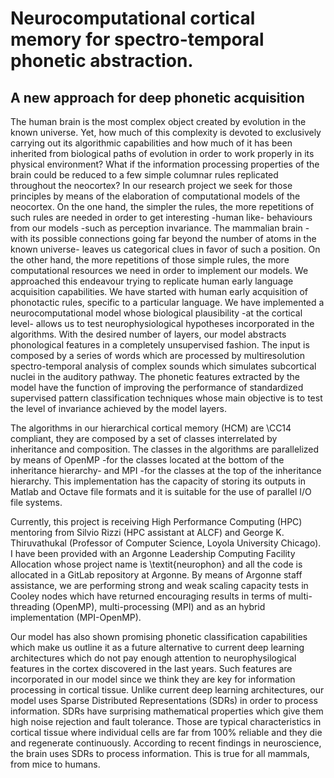 Neurocomputational cortical memory for spectro-temporal phonetic abstraction.
============================================================================

A new approach for deep phonetic acquisition
--------------------------------------------

The human brain is the most complex object created by evolution in the known universe.
Yet, how much of this complexity is devoted to exclusively carrying out its algorithmic capabilities
and how much of it has been inherited from biological paths of evolution in order
to work properly in its physical environment?
What if the information processing properties of the brain could be reduced to a few simple
columnar rules replicated throughout the neocortex? 
In our research project we seek for those principles by means of the elaboration of computational models
of the neocortex.
On the one hand, the simpler the rules, the more repetitions of such rules are needed in order to get
interesting -human like- behaviours from our models -such as perception invariance.
The mammalian brain -with its possible connections going far beyond the number of atoms in the known universe-
leaves us categorical clues in favor of such a position. 
On the other hand, the more repetitions of those simple rules, the more computational resources
we need in order to implement our models.
We approached this endeavour trying to replicate human early language acquisition capabilities.
We have started with human early acquisition of phonotactic rules, specific to a particular language. 
We have implemented a neurocomputational model whose biological plausibility
-at the cortical level- allows us to test neurophysiological hypotheses incorporated in the algorithms.
With the desired number of layers, our model abstracts phonological features
in a completely unsupervised fashion.
The input is composed by a series of words which are processed by multiresolution
spectro-temporal analysis of complex sounds which simulates subcortical
nuclei in the auditory pathway.
The phonetic features extracted by the model have the function of improving
the performance of standardized supervised pattern classification techniques
whose main objective is to test the level of invariance achieved by the model layers.

The algorithms in our hierarchical cortical memory (HCM) are \CC14 compliant,
they are composed by a set of classes interrelated by inheritance and composition.
The classes in the algorithms are parallelized by means of OpenMP
-for the classes located at the bottom of the inheritance hierarchy-
and MPI -for the classes at the top of the inheritance hierarchy.
This implementation has the capacity of storing its outputs in Matlab and Octave file formats
and it is suitable for the use of parallel I/O file systems.

Currently, this project is receiving High Performance Computing (HPC) mentoring
from Silvio Rizzi (HPC assistant at ALCF) and George K. Thiruvathukal
(Professor of Computer Science, Loyola University Chicago).
I have been provided with an Argonne Leadership Computing Facility
Allocation whose project name is \textit{neurophon} and all the code is
allocated in a GitLab repository at Argonne. 
By means of Argonne staff assistance, we are performing strong and weak
scaling capacity tests in Cooley nodes which have returned encouraging results
in terms of multi-threading (OpenMP), multi-processing (MPI) and as an
hybrid implementation (MPI-OpenMP).

Our model has also shown promising phonetic classification capabilities
which make us outline it as a future alternative to current deep learning
architectures which do not pay enough attention to neurophysilogical features
in the cortex discovered in the last years. Such features are incorporated in our model
since we think they are key for information processing in cortical tissue.
Unlike current deep learning architectures, our model uses Sparse Distributed Representations
(SDRs) in order to process information.
SDRs have surprising mathematical properties which give them high noise rejection
and fault tolerance.
Those are typical characteristics in cortical tissue where individual cells are far from 100\%
reliable and they die and regenerate continuously.
According to recent findings in neuroscience,
the brain uses SDRs to process information.
This is true for all mammals, from mice to humans.

